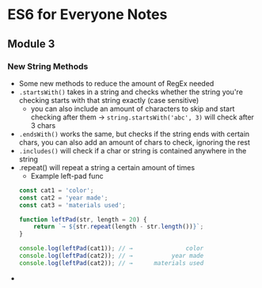 # ES6 for Everyone Notes

## Module 3

### New String Methods
+ Some new methods to reduce the amount of RegEx needed
+ `.startsWith()` takes in a string and checks whether the string you're checking starts with that string exactly (case sensitive)
	* you can also include an amount of characters to skip and start checking after them → `string.startsWith('abc', 3)` will check after 3 chars
+ `.endsWith()` works the same, but checks if the string ends with certain chars, you can also add an amount of chars to check, ignoring the rest
+ `.includes()` will check if a char or string is contained anywhere in the string
+ .repeat() will repeat a string a certain amount of times
	* Example left-pad func
	```javascript
	const cat1 = 'color';
	const cat2 = 'year made';
	const cat3 = 'materials used';
	
	function leftPad(str, length = 20) {
		return `→ ${str.repeat(length - str.length())}`;
	}

	console.log(leftPad(cat1)); // →               color
	console.log(leftPad(cat2)); // →           year made
	console.log(leftPad(cat2)); // →      materials used
	```
+ 
